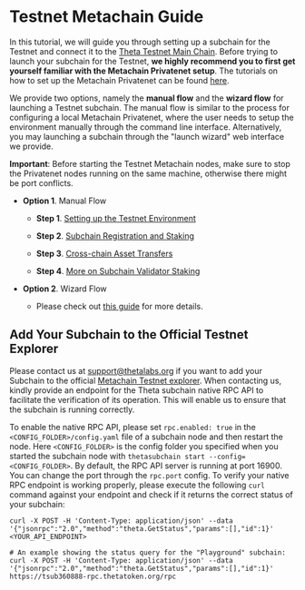 # Testnet Metachain Guide

In this tutorial, we will guide you through setting up a subchain for the Testnet and connect it to the [Theta Testnet Main Chain](https://testnet-explorer.thetatoken.org/). Before trying to launch your subchain for the Testnet, **we highly recommend you to first get yourself familiar with the Metachain Privatenet setup**. The tutorials on how to set up the Metachain Privatenet can be found [here](../1-privatenet/README.md).

We provide two options, namely the **manual flow** and the **wizard flow** for launching a Testnet subchain. The manual flow is similar to the process for configuring a local Metachain Privatenet, where the user needs to setup the environment manually through the command line interface. Alternatively, you may launching a subchain through the "launch wizard" web interface we provide. 

**Important**: Before starting the Testnet Metachain nodes, make sure to stop the Privatenet nodes running on the same machine, otherwise there might be port conflicts.

* **Option 1**. Manual Flow

  * **Step 1**. [Setting up the Testnet Environment](./manual-flow/1-setup.md)

  * **Step 2**. [Subchain Registration and Staking](./manual-flow/2-register-and-staking.md)

  * **Step 3**. [Cross-chain Asset Transfers](./manual-flow/3-cross-chain-asset-transfers.md)

  * **Step 4**. [More on Subchain Validator Staking](./manual-flow/4-more-on-subchain-validator-staking.md)

* **Option 2**. Wizard Flow

  * Please check out [this guide](./wizard-flow/1-wizard-flow.md) for more details.

## Add Your Subchain to the Official Testnet Explorer

Please contact us at support@thetalabs.org if you want to add your Subchain to the official [Metachain Testnet explorer](https://testnet-metachain-explorer.thetatoken.org/). When contacting us, kindly provide an endpoint for the Theta subchain native RPC API to facilitate the verification of its operation. This will enable us to ensure that the subchain is running correctly. 

To enable the native RPC API, please set `rpc.enabled: true` in the `<CONFIG_FOLDER>/config.yaml` file of a subchain node and then restart the node. Here `<CONFIG_FOLDER>` is the config folder you specified when you started the subchain node with `thetasubchain start --config=<CONFIG_FOLDER>`. By default, the RPC API server is running at port 16900. You can change the port through the `rpc.port` config. To verify your native RPC endpoint is working properly, please execute the following `curl` command against your endpoint and check if it returns the correct status of your subchain: 

```
curl -X POST -H 'Content-Type: application/json' --data '{"jsonrpc":"2.0","method":"theta.GetStatus","params":[],"id":1}' <YOUR_API_ENDPOINT>

# An example showing the status query for the "Playground" subchain:
curl -X POST -H 'Content-Type: application/json' --data '{"jsonrpc":"2.0","method":"theta.GetStatus","params":[],"id":1}' https://tsub360888-rpc.thetatoken.org/rpc
```

